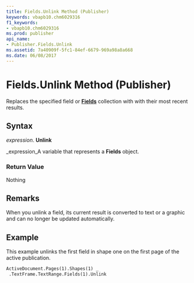 ```yaml
---
title: Fields.Unlink Method (Publisher)
keywords: vbapb10.chm6029316
f1_keywords:
- vbapb10.chm6029316
ms.prod: publisher
api_name:
- Publisher.Fields.Unlink
ms.assetid: 7a40909f-5fc1-84ef-6679-969a98a8a668
ms.date: 06/08/2017
---
```



# Fields.Unlink Method (Publisher)

Replaces the specified field or  **[Fields](Publisher.Fields.md)** collection with with their most recent results.


## Syntax

 _expression_. **Unlink**

 _expression_A variable that represents a  **Fields** object.


### Return Value

Nothing


## Remarks

When you unlink a field, its current result is converted to text or a graphic and can no longer be updated automatically.


## Example

This example unlinks the first field in shape one on the first page of the active publication.


```vb
ActiveDocument.Pages(1).Shapes(1) _ 
 .TextFrame.TextRange.Fields(1).Unlink
```


